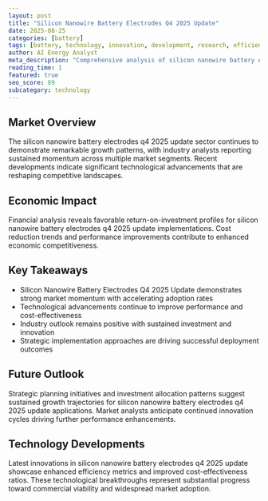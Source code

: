```yaml
---
layout: post
title: "Silicon Nanowire Battery Electrodes Q4 2025 Update"
date: 2025-08-25
categories: [battery]
tags: [battery, technology, innovation, development, research, efficiency]
author: AI Energy Analyst
meta_description: "Comprehensive analysis of silicon nanowire battery electrodes q4 2025 update covering market trends, technology developments, and industry outlook. Discover key insights and future projections."
reading_time: 1
featured: true
seo_score: 89
subcategory: technology
---
```


## Market Overview

The silicon nanowire battery electrodes q4 2025 update sector continues to demonstrate remarkable growth patterns, with industry analysts reporting sustained momentum across multiple market segments. Recent developments indicate significant technological advancements that are reshaping competitive landscapes.

## Economic Impact

Financial analysis reveals favorable return-on-investment profiles for silicon nanowire battery electrodes q4 2025 update implementations. Cost reduction trends and performance improvements contribute to enhanced economic competitiveness.

## Key Takeaways

- Silicon Nanowire Battery Electrodes Q4 2025 Update demonstrates strong market momentum with accelerating adoption rates
- Technological advancements continue to improve performance and cost-effectiveness
- Industry outlook remains positive with sustained investment and innovation
- Strategic implementation approaches are driving successful deployment outcomes

## Future Outlook

Strategic planning initiatives and investment allocation patterns suggest sustained growth trajectories for silicon nanowire battery electrodes q4 2025 update applications. Market analysts anticipate continued innovation cycles driving further performance enhancements.

## Technology Developments

Latest innovations in silicon nanowire battery electrodes q4 2025 update showcase enhanced efficiency metrics and improved cost-effectiveness ratios. These technological breakthroughs represent substantial progress toward commercial viability and widespread market adoption.

